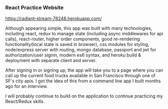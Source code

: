 ### React Practice Website

https://radiant-stream-78248.herokuapp.com/

Although appearing simple, this app was built with many technologies, including react, redux to manage state (including async middlewares for api calls), react-router, higher order components, good re-rendering functionality(local state is saved in browser), css modules for styling, node/express server with routing, mongo database, passport and jwt for authorization/user signin, modern es6 syntax, and heroku build & deployment with separate client and server.

After signing in or signing up, the app will take you to a page where you can call up the current food trucks available in San Francisco through one of SF's city apis. I got the idea of this from a command line app I built months ago for an interview.

I will probably continue to build on the application to continue practicing my React/Redux skills.
